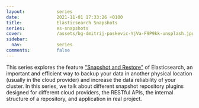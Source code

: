 ```yaml
---
layout:            series
date:              2021-11-01 17:33:26 +0100
title:             Elasticsearch Snapshots
series:            es-snapshots
cover:             /assets/bg-dmitrij-paskevic-YjVa-F9P9kk-unsplash.jpg
sidebar:
  nav:             series
comments:          false
---
```


This series explores the feature ["Snapshot and
Restore"](https://www.elastic.co/guide/en/elasticsearch/reference/current/snapshot-restore.html)
of Elasticsearch, an important and efficient way to backup your data in another
physical location (usually in the cloud provider) and increase the data
reliability of your cluster. In this series, we talk about different snapshot
repository plugins designed for different cloud providers, the RESTful APIs,
the internal structure of a repository, and application in real project.
